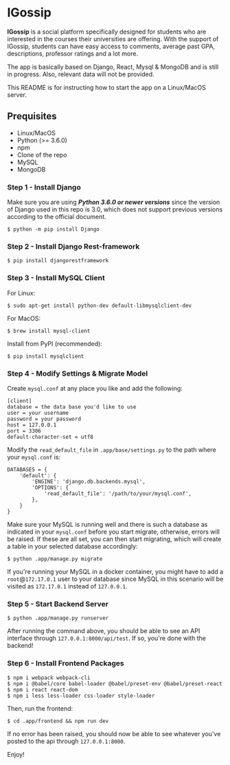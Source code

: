 # IGossip
**IGossip** is a social platform specifically designed for students who are interested in the courses their universities are offering. With the support of IGossip, students can have easy access to comments, average past GPA, descriptions, professor ratings and a lot more.

The app is basically based on Django, React, Mysql & MongoDB and is still in progress. Also, relevant data will not be provided.

This README is for instructing how to start the app on a Linux/MacOS server.

## Prequisites
- Linux/MacOS
- Python (>= 3.6.0)
- npm
- Clone of the repo
- MySQL
- MongoDB

### Step 1 - Install Django
Make sure you are using ***Python 3.6.0 or newer versions*** since the version of Django used in this repo is 3.0, which does not support previous versions according to the official document.
```
$ python -m pip install Django
```

### Step 2 - Install Django Rest-framework
```
$ pip install djangorestframework
```

### Step 3 - Install MySQL Client
For Linux:
```
$ sudo apt-get install python-dev default-libmysqlclient-dev
```
For MacOS:
```
$ brew install mysql-client
```
Install from PyPI (recommended):
```
$ pip install mysqlclient
```

### Step 4 - Modify Settings & Migrate Model
Create `mysql.conf` at any place you like and add the following:
```
[client]
database = the data base you'd like to use
user = your username
password = your password
host = 127.0.0.1
port = 3306
default-character-set = utf8
```

Modify the `read_default_file` in `.app/base/settings.py` to the path where your `mysql.conf` is:
```
DATABASES = {
    'default': {
        'ENGINE': 'django.db.backends.mysql',
        'OPTIONS': {
            'read_default_file': '/path/to/your/mysql.conf',
        },
    }
}
```

Make sure your MySQL is running well and there is such a database as indicated in your `mysql.conf` before you start migrate, otherwise, errors will be raised. If these are all set, you can then start migrating, which will create a table in your selected database accordingly:
```
$ python .app/manage.py migrate
```

If you're running your MySQL in a docker container, you might have to add a `root`@`172.17.0.1` user to your database since MySQL in this scenario will be visited as `172.17.0.1` instead of `127.0.0.1`.

### Step 5 - Start Backend Server
```
$ python .app/manage.py runserver
```
After running the command above, you should be able to see an API interface through `127.0.0.1:8000/api/test`. If so, you're done with the backend!

### Step 6 - Install Frontend Packages
```
$ npm i webpack webpack-cli
$ npm i @babel/core babel-loader @babel/preset-env @babel/preset-react
$ npm i react react-dom
$ npm i less less-loader css-loader style-loader
```
Then, run the frontend:
```
$ cd .app/frontend && npm run dev
```
If no error has been raised, you should now be able to see whatever you've posted to the api through `127.0.0.1:8000`.

Enjoy!